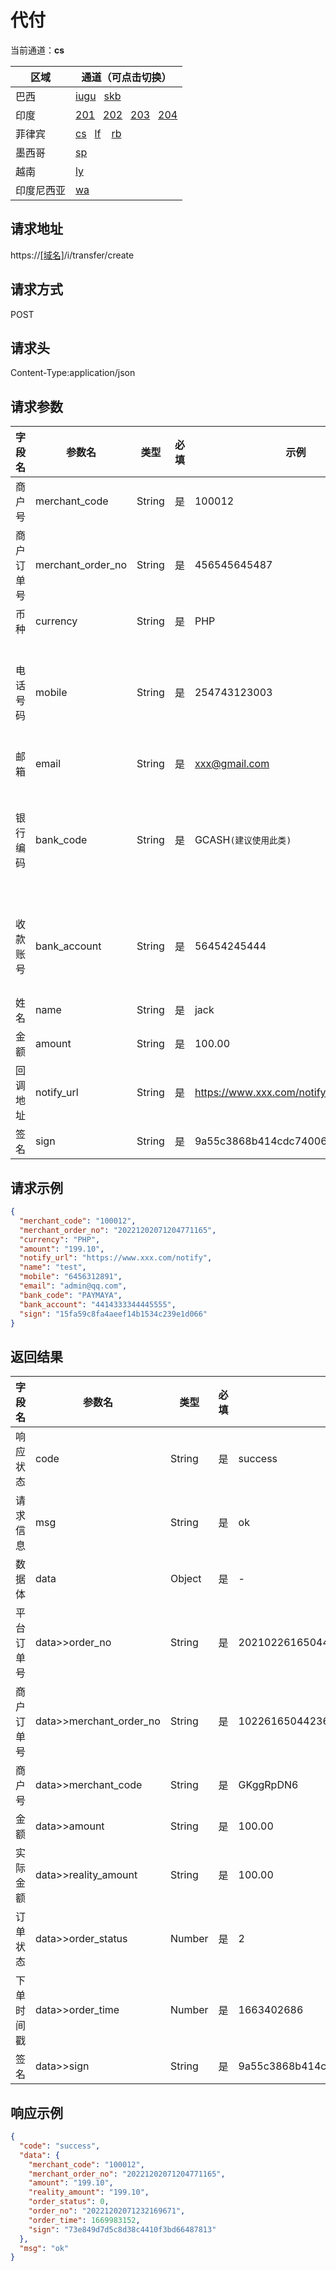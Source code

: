 
# 代付

当前通道：**cs**

| 区域 | 通道（可点击切换）|
| --- |-----------------------------------------------------|
| 巴西 | [iugu](代付.html)&nbsp;&nbsp; [skb](代付(skb).html)|
| 印度 | [201](代付(dd).html)&nbsp;&nbsp; [202](代付(wd).html)&nbsp;&nbsp; [203](代付(203).html)&nbsp;&nbsp; [204](代付(204).html)|
| 菲律宾 | [cs](代付(cs).html)&nbsp;&nbsp; [lf](代付(lf).html) &nbsp;&nbsp; [rb](代付(rb).html)|
| 墨西哥 | [sp](代付(sp).html)|
| 越南 | [ly](代付(ly).html)|
| 印度尼西亚 | [wa](代付(wa).html)|

## 请求地址
https://[[域名]](../help/区域域名.html)/i/transfer/create

## 请求方式
POST

## 请求头
Content-Type:application/json

## 请求参数

| 字段名 | 参数名 | 类型 | 必填 | 示例 | 描述 |
|-----|-----|-----|-----|-----|-----|
|商户号 | merchant_code | String | 是 | 100012 | 商户后台分配的商户号(商户系统->账户信息获取) |
|商户订单号 | merchant_order_no | String | 是 | 456545645487 | 商户系统商户订单号，要求32个字符内 |
|币种|currency|String|是|PHP|菲律宾比索|
|电话号码 | mobile | String | 是 | 254743123003 | 收款账户为电子钱包时，GCASH，PAYMAYA，GRABPAY，必须保证手机号真实性，代付会根据手机号入账。 |
|邮箱|email|String|是|xxx@gmail.com|收款人邮箱|
|银行编码|bank_code|String|是|GCASH`(建议使用此类)`|GCASH:电子钱包，BANKRT:instapay银行实时，BANKNRT:pesonet银行非实时，PAYMAYA:电子钱包,GRABPAY:电子钱包|
|收款账号|bank_account|String|是|56454245444|bank_code为BANKRT、BANKNRT、GCASH（填GCASH账号）时必须传递|
|姓名|name|String|是|jack|收款人姓名|
|金额|amount|String|是|100.00|单位(元)，保留两位小数|
|回调地址|notify_url|String|是|https://www.xxx.com/notify | 付款成功后支付系统通过该地址通知支付结果 |
|签名|sign|String|是|9a55c3868b414cdc740068420a2d3q00 |[签名算法](../rule/签名算法.html)|

## 请求示例

```json
{
  "merchant_code": "100012",
  "merchant_order_no": "20221202071204771165",
  "currency": "PHP",
  "amount": "199.10",
  "notify_url": "https://www.xxx.com/notify",
  "name": "test",
  "mobile": "6456312891",
  "email": "admin@qq.com",
  "bank_code": "PAYMAYA",
  "bank_account": "4414333344445555",
  "sign": "15fa59c8fa4aeef14b1534c239e1d066"
}
```

## 返回结果

|字段名|参数名|类型|必填|示例|描述|
|-----|-------------------------|-----|-----|-----|-----|
|响应状态|code|String|是|success|success/fail/error|
|请求信息|msg|String|是|ok|返回的请求信息|
|数据体|data|Object|是|-|以下为数据体属性|
|平台订单号|data>>order_no|String|是|20210226165044236|系统生成的平台订单号|
|商户订单号|data>>merchant_order_no|String|是|10226165044236|商户系统商户订单号，要求32个字符内|
|商户号|data>>merchant_code|String|是|GKggRpDN6|商户后台分配的商户号(商户系统->账户信息获取)|
|金额|data>>amount|String|是|100.00|单位(元)，保留两位小数|
|实际金额|data>>reality_amount|String|是|100.00|单位(元)，保留两位小数|
|订单状态|data>>order_status|Number|是|2|[参数说明](../help/参数说明.html#订单状态)|
|下单时间戳|data>>order_time|Number|是|1663402686|精确到秒|
|签名|data>>sign|String|是|9a55c3868b414cdc740068420a2d3q00|[签名算法](../rule/签名算法.html)|

## 响应示例

```json
{
  "code": "success",
  "data": {
    "merchant_code": "100012",
    "merchant_order_no": "20221202071204771165",
    "amount": "199.10",
    "reality_amount": "199.10",
    "order_status": 0,
    "order_no": "20221202071232169671",
    "order_time": 1669983152,
    "sign": "73e849d7d5c8d38c4410f3bd66487813"
  },
  "msg": "ok"
}
```
